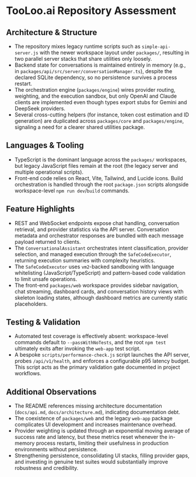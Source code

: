 # TooLoo.ai Repository Assessment

## Architecture & Structure
- The repository mixes legacy runtime scripts such as `simple-api-server.js` with the newer workspace layout under `packages/`, resulting in two parallel server stacks that share utilities only loosely.
- Backend state for conversations is maintained entirely in memory (e.g., in `packages/api/src/server/conversationManager.ts`), despite the declared SQLite dependency, so no persistence survives a process restart.
- The orchestration engine (`packages/engine`) wires provider routing, weighting, and the execution sandbox, but only OpenAI and Claude clients are implemented even though types export stubs for Gemini and DeepSeek providers.
- Several cross-cutting helpers (for instance, token cost estimation and ID generation) are duplicated across `packages/core` and `packages/engine`, signaling a need for a clearer shared utilities package.

## Languages & Tooling
- TypeScript is the dominant language across the `packages/` workspaces, but legacy JavaScript files remain at the root (the legacy server and multiple operational scripts).
- Front-end code relies on React, Vite, Tailwind, and Lucide icons. Build orchestration is handled through the root `package.json` scripts alongside workspace-level `npm run dev`/`build` commands.

## Feature Highlights
- REST and WebSocket endpoints expose chat handling, conversation retrieval, and provider statistics via the API server. Conversation metadata and orchestrator responses are bundled with each message payload returned to clients.
- The `ConversationalAssistant` orchestrates intent classification, provider selection, and managed execution through the `SafeCodeExecutor`, returning execution summaries with complexity heuristics.
- The `SafeCodeExecutor` uses `vm2`-backed sandboxing with language whitelisting (JavaScript/TypeScript) and pattern-based code validation to limit unsafe operations.
- The front-end `packages/web` workspace provides sidebar navigation, chat streaming, dashboard cards, and conversation history views with skeleton loading states, although dashboard metrics are currently static placeholders.

## Testing & Validation
- Automated test coverage is effectively absent: workspace-level commands default to `--passWithNoTests`, and the root `npm test` ultimately exits after invoking the `web-app` test script.
- A bespoke `scripts/performance-check.js` script launches the API server, probes `/api/v1/health`, and enforces a configurable p95 latency budget. This script acts as the primary validation gate documented in project workflows.

## Additional Observations
- The README references missing architecture documentation (`docs/api.md`, `docs/architecture.md`), indicating documentation debt.
- The coexistence of `packages/web` and the legacy `web-app` package complicates UI development and increases maintenance overhead.
- Provider weighting is updated through an exponential moving average of success rate and latency, but these metrics reset whenever the in-memory process restarts, limiting their usefulness in production environments without persistence.
- Strengthening persistence, consolidating UI stacks, filling provider gaps, and investing in genuine test suites would substantially improve robustness and credibility.

